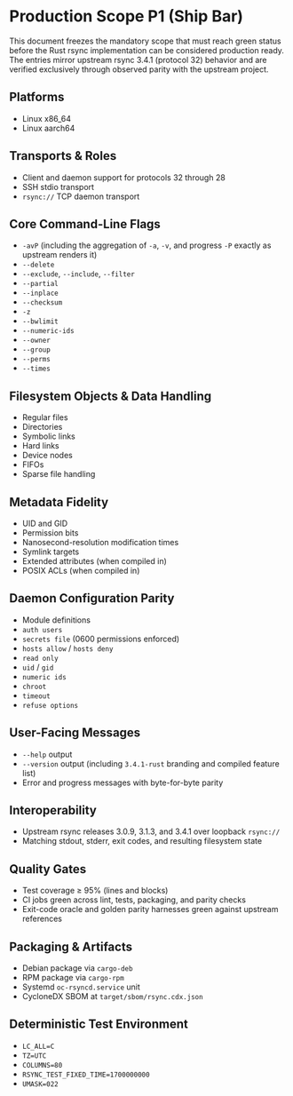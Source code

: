 # Production Scope P1 (Ship Bar)

This document freezes the mandatory scope that must reach green status before the Rust rsync implementation can be considered production ready. The entries mirror upstream rsync 3.4.1 (protocol 32) behavior and are verified exclusively through observed parity with the upstream project.

## Platforms
- Linux x86_64
- Linux aarch64

## Transports & Roles
- Client and daemon support for protocols 32 through 28
- SSH stdio transport
- `rsync://` TCP daemon transport

## Core Command-Line Flags
- `-avP` (including the aggregation of `-a`, `-v`, and progress `-P` exactly as upstream renders it)
- `--delete`
- `--exclude`, `--include`, `--filter`
- `--partial`
- `--inplace`
- `--checksum`
- `-z`
- `--bwlimit`
- `--numeric-ids`
- `--owner`
- `--group`
- `--perms`
- `--times`

## Filesystem Objects & Data Handling
- Regular files
- Directories
- Symbolic links
- Hard links
- Device nodes
- FIFOs
- Sparse file handling

## Metadata Fidelity
- UID and GID
- Permission bits
- Nanosecond-resolution modification times
- Symlink targets
- Extended attributes (when compiled in)
- POSIX ACLs (when compiled in)

## Daemon Configuration Parity
- Module definitions
- `auth users`
- `secrets file` (0600 permissions enforced)
- `hosts allow` / `hosts deny`
- `read only`
- `uid` / `gid`
- `numeric ids`
- `chroot`
- `timeout`
- `refuse options`

## User-Facing Messages
- `--help` output
- `--version` output (including `3.4.1-rust` branding and compiled feature list)
- Error and progress messages with byte-for-byte parity

## Interoperability
- Upstream rsync releases 3.0.9, 3.1.3, and 3.4.1 over loopback `rsync://`
- Matching stdout, stderr, exit codes, and resulting filesystem state

## Quality Gates
- Test coverage ≥ 95% (lines and blocks)
- CI jobs green across lint, tests, packaging, and parity checks
- Exit-code oracle and golden parity harnesses green against upstream references

## Packaging & Artifacts
- Debian package via `cargo-deb`
- RPM package via `cargo-rpm`
- Systemd `oc-rsyncd.service` unit
- CycloneDX SBOM at `target/sbom/rsync.cdx.json`

## Deterministic Test Environment
- `LC_ALL=C`
- `TZ=UTC`
- `COLUMNS=80`
- `RSYNC_TEST_FIXED_TIME=1700000000`
- `UMASK=022`

